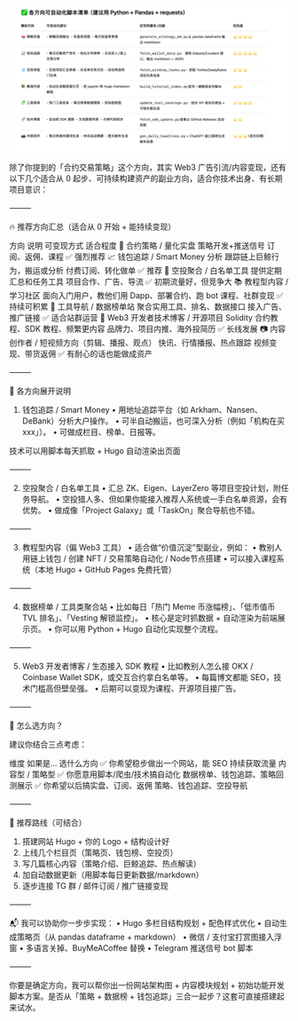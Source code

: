 ![img.png](img.png)


除了你提到的「合约交易策略」这个方向，其实 Web3 广告引流/内容变现，还有以下几个适合从 0 起步、可持续构建资产的副业方向，适合你技术出身、有长期项目意识：

⸻

🔥 推荐方向汇总（适合从 0 开始 + 能持续变现）

方向	说明	可变现方式	适合程度
🧠 合约策略 / 量化实盘	策略开发+推送信号	订阅、返佣、课程	✅ 强烈推荐
📈 钱包追踪 / Smart Money 分析	跟踪链上巨鲸行为，搬运或分析	付费订阅、转化做单	✅ 推荐
🧊 空投聚合 / 白名单工具	提供定期汇总和任务工具	项目合作、广告、导流	✅ 初期流量好，但竞争大
📚 教程型内容 / 学习社区	面向入门用户，教他们用 Dapp、部署合约、跑 bot	课程、社群变现	✅ 持续可积累
🧩 工具导航 / 数据榜单站	聚合实用工具、排名、数据接口	接入广告、推广链接	✅ 适合站群运营
🔗 Web3 开发者技术博客 / 开源项目	Solidity 合约教程、SDK 教程、频繁更内容	品牌力、项目内推、海外投简历	✅ 长线发展
📷 内容创作者 / 短视频方向（剪辑、播报、观点）	快讯、行情播报、热点跟踪	视频变现、带货返佣	✅ 有耐心的话也能做成资产


⸻

📌 各方向展开说明

1. 钱包追踪 / Smart Money
   •	用地址追踪平台（如 Arkham、Nansen、DeBank）分析大户操作。
   •	可半自动搬运，也可深入分析（例如「机构在买 xxx」）。
   •	可做成栏目、榜单、日报等。

技术可以用脚本每天抓取 + Hugo 自动渲染出页面

⸻

2. 空投聚合 / 白名单工具
   •	汇总 ZK、Eigen、LayerZero 等项目空投计划，附任务导航。
   •	空投猎人多、但如果你能接入推荐人系统或一手白名单资源，会有优势。
   •	做成像「Project Galaxy」或「TaskOn」聚合导航也不错。

⸻

3. 教程型内容（偏 Web3 工具）
   •	适合做“价值沉淀”型副业，例如：
   •	教别人用链上钱包 / 创建 NFT / 交易策略自动化 / Node节点搭建
   •	可以接入课程系统（本地 Hugo + GitHub Pages 免费托管）

⸻

4. 数据榜单 / 工具类聚合站
   •	比如每日「热门 Meme 币涨幅榜」、「低市值币 TVL 排名」、「Vesting 解锁监控」。
   •	核心是定时抓数据 + 自动渲染为前端展示页。
   •	你可以用 Python + Hugo 自动化实现整个流程。

⸻

5. Web3 开发者博客 / 生态接入 SDK 教程
   •	比如教别人怎么接 OKX / Coinbase Wallet SDK，或交互合约拿白名单等。
   •	每篇博文都能 SEO，技术门槛高但壁垒强。
   •	后期可以变现为课程、开源项目接广告。

⸻

🎯 怎么选方向？

建议你结合三点考虑：

维度	如果是…	选什么方向
✅ 你希望稳步做出一个网站，能 SEO 持续获取流量	内容型 / 策略型
✅ 你愿意用脚本/爬虫/技术搞自动化	数据榜单、钱包追踪、策略回测展示
✅ 你希望以后搞实盘、订阅、返佣	策略、钱包追踪、空投导航


⸻

🧩 推荐路线（可结合）
1.	搭建网站 Hugo + 你的 Logo + 结构设计好
2.	上线几个栏目页（策略页、钱包榜、空投页）
3.	写几篇核心内容（策略介绍、巨鲸追踪、热点解读）
4.	加自动数据更新（用脚本每日更新数据/markdown）
5.	逐步连接 TG 群 / 邮件订阅 / 推广链接变现

⸻

📬 我可以协助你一步步实现：
•	Hugo 多栏目结构规划 + 配色样式优化
•	自动生成策略页（从 pandas dataframe + markdown）
•	微信 / 支付宝打赏图接入浮窗
•	多语言关掉、BuyMeACoffee 替换
•	Telegram 推送信号 bot 脚本

⸻

你要是确定方向，我可以帮你出一份网站架构图 + 内容模块规划 + 初始功能开发脚本方案。是否从「策略 + 数据榜 + 钱包追踪」三合一起步？这套可直接搭建起来试水。